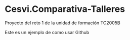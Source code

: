 # Cesvi.Comparativa-Talleres

Proyecto del reto 1 de la unidad de formación TC2005B

Este es un ejemplo de como usar Github
